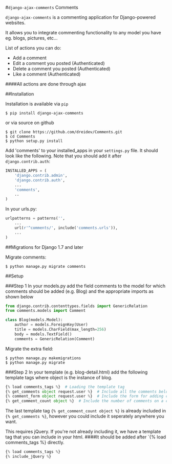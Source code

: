 #`django-ajax-comments` Comments

`django-ajax-comments` is a commenting application for Django-powered websites.

It allows you to integrate commenting functionality to any model you have eg. blogs, pictures, etc...

List of actions you can do:
* Add a comment
* Edit a comment you posted (Authenticated)
* Delete a comment you posted (Authenticated)
* Like a comment (Authenticated)

####All actions are done through ajax

##Installation

Installation is available via `pip`

`$ pip install django-ajax-comments`

or via source on github

```
$ git clone https://github.com/dreidev/Comments.git
$ cd Comments
$ python setup.py install
```

Add 'comments' to your installed_apps in your `settings.py` file. It should look like the following. Note that you should add it after `django.contrib.auth`:

```python
INSTALLED_APPS = (
	'django.contrib.admin',
	'django.contrib.auth',
	...
	'comments',
	..
)
```

In your urls.py:

```python
urlpatterns = patterns('',
    ...
    url(r'^comments/', include('comments.urls')),
    ...
)
```


##Migrations for Django 1.7 and later

Migrate comments:
```
$ python manage.py migrate comments
```


##Setup

###Step 1
In your models.py add the field comments to the model for which comments should be added (e.g. Blog) and the appropriate imports as shown below

```python
from django.contrib.contenttypes.fields import GenericRelation
from comments.models import Comment

class Blog(models.Model):
	author = models.ForeignKey(User)
	title = models.CharField(max_length=256)
	body = models.TextField()
	comments = GenericRelation(Comment)
```

Migrate the extra field:
```
$ python manage.py makemigrations
$ python manage.py migrate
```

###Step 2
In your template (e.g. blog-detail.html) add the following template tags where object is the instance of blog.

```python
{% load comments_tags %}  # Loading the template tag
{% get_comments object request.user %}  # Include all the comments belonging to a certain object
{% comment_form object request.user %}  # Include the form for adding comments
{% get_comment_count object %}  # Include the number of comments on a certain object
```
The last template tag `{% get_comment_count object %}` is already included in `{% get_comments %}`, however you could include it seperately anywhere you want.


This requires jQuery. If you're not already including it, we have a template tag that you can include in your html.
####It should be added after `{% load comments_tags %} directly.
```python
{% load comments_tags %}
{% include_jQuery %}
```
